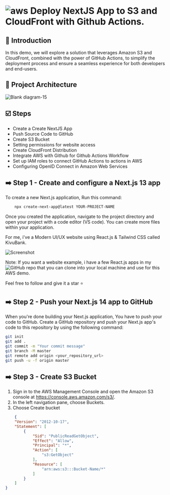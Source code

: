 # ![aws](https://github.com/julien-muke/Search-Engine-Website-using-AWS/assets/110755734/01cd6124-8014-4baa-a5fe-bd227844d263)     Deploy NextJS App to S3 and CloudFront with Github Actions.


## <a name="introduction">🤖 Introduction</a>

In this demo, we will explore a solution that leverages Amazon S3 and CloudFront, combined with the power of GitHub Actions, to simplify the deployment process and ensure a seamless experience for both developers and end-users.


## <a name="design">📐 Project Architecture</a>

![Blank diagram-15](https://github.com/julien-muke/deploy-nextjs-s3-cloudfront-github-actions/assets/110755734/050c9219-ec93-44a4-8b74-8a4aa1881314)


## <a name="steps">☑️ Steps</a>

* Create a Create NextJS App
* Push Source Code to GitHub
* Create S3 Bucket
* Setting permissions for website access
* Create CloudFront Distribution
* Integrate AWS with Github for Github Actions Workflow
* Set up IAM roles to connect GitHub Actions to actions in AWS
* Configuring OpenID Connect in Amazon Web Services


## ➡️ Step 1 - Create and configure a Next.js 13 app

To create a new Next.js application, Run this command:

```bash
    npx create-next-app@latest YOUR-PROJECT-NAME
```

Once you created the application, navigate to the project directory and open your project with a code editor (VS code). You can create more files within your application.

For me, i've a Modern UI/UX website using React.js & Tailwind CSS called KivuBank.

![Screenshot](https://github.com/julien-muke/deploy-nextjs-s3-cloudfront-github-actions/assets/110755734/cf92f34e-ee38-4119-a552-30e4af8870db)

Note: If you want a website example, i have a few React.js apps in my ![GitHub repo](https://github.com/julien-muke) that you can clone into your local machine and use for this AWS demo.

Feel free to follow and give it a star ⭐


## ➡️ Step 2 - Push your Next.js 14 app to GitHub

When you're done building your Next.js application, You have to push your code to GitHub.
Create a GitHub repository and push your Next.js app's code to this repository by using the following command:


```bash
git init
git add .
git commit -m "Your commit message"
git branch -M master
git remote add origin <your_repository_url>
git push -u -f origin master
```

## ➡️ Step 3 - Create S3 Bucket

1. Sign in to the AWS Management Console and open the Amazon S3 console at https://console.aws.amazon.com/s3/.
2. In the left navigation pane, choose Buckets.
3. Choose Create bucket




```json
    {
    "Version": "2012-10-17",
    "Statement": [
        {
            "Sid": "PublicReadGetObject",
            "Effect": "Allow",
            "Principal": "*",
            "Action": [
                "s3:GetObject"
            ],
            "Resource": [
                "arn:aws:s3:::Bucket-Name/*"
            ]
        }
    ]
}
```




